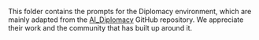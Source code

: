 This folder contains the prompts for the Diplomacy environment, which are mainly adapted from the [AI_Diplomacy](https://github.com/Alx-AI/AI_Diplomacy) GitHub repository. We appreciate their work and the community that has built up around it.